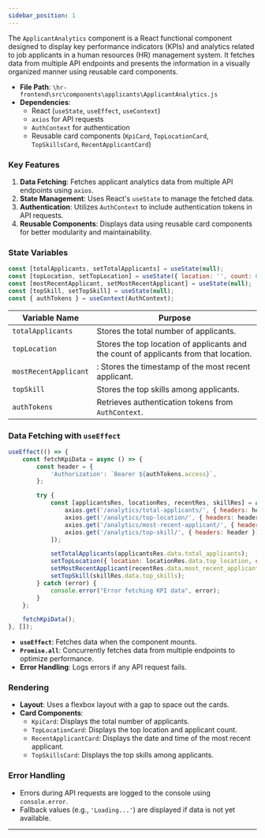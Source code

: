 ```yaml
---
sidebar_position: 1
---
```


The `ApplicantAnalytics` component is a React functional component designed to display key performance indicators (KPIs) and analytics related to job applicants in a human resources (HR) management system. It fetches data from multiple API endpoints and presents the information in a visually organized manner using reusable card components.


- **File Path**: `\hr-frontend\src\components\applicants\ApplicantAnalytics.js`
- **Dependencies**:
  - React (`useState`, `useEffect`, `useContext`)
  - `axios` for API requests
  - `AuthContext` for authentication
  - Reusable card components (`KpiCard`, `TopLocationCard`, `TopSkillsCard`, `RecentApplicantCard`)

### Key Features

1. **Data Fetching**: Fetches applicant analytics data from multiple API endpoints using `axios`.
2. **State Management**: Uses React's `useState` to manage the fetched data.
3. **Authentication**: Utilizes `AuthContext` to include authentication tokens in API requests.
4. **Reusable Components**: Displays data using reusable card components for better modularity and maintainability.


### State Variables
```javascript
const [totalApplicants, setTotalApplicants] = useState(null);
const [topLocation, setTopLocation] = useState({ location: '', count: 0 });
const [mostRecentApplicant, setMostRecentApplicant] = useState(null);
const [topSkill, setTopSkill] = useState(null);
const { authTokens } = useContext(AuthContext);
```
| Variable Name|Purpose|
|---|---|
| `totalApplicants`| Stores the total number of applicants.|
| `topLocation`| Stores the top location of applicants and the count of applicants from that location.|
| `mostRecentApplicant`|: Stores the timestamp of the most recent applicant.|
| `topSkill`| Stores the top skills among applicants.|
| `authTokens`| Retrieves authentication tokens from `AuthContext`.|


### Data Fetching with `useEffect`
```javascript
useEffect(() => {
    const fetchKpiData = async () => {
        const header = {
            'Authorization': `Bearer ${authTokens.access}`,
        };

        try {
            const [applicantsRes, locationRes, recentRes, skillRes] = await Promise.all([
                axios.get('/analytics/total-applicants/', { headers: header }),
                axios.get('/analytics/top-location/', { headers: header }),
                axios.get('/analytics/most-recent-applicant/', { headers: header }),
                axios.get('/analytics/top-skill/', { headers: header }),
            ]);

            setTotalApplicants(applicantsRes.data.total_applicants);
            setTopLocation({ location: locationRes.data.top_location, count: locationRes.data.applicant_count });
            setMostRecentApplicant(recentRes.data.most_recent_applicant);
            setTopSkill(skillRes.data.top_skills);
        } catch (error) {
            console.error("Error fetching KPI data", error);
        }
    };

    fetchKpiData();
}, []);
```
- **`useEffect`**: Fetches data when the component mounts.
- **`Promise.all`**: Concurrently fetches data from multiple endpoints to optimize performance.
- **Error Handling**: Logs errors if any API request fails.

### Rendering
- **Layout**: Uses a flexbox layout with a gap to space out the cards.
- **Card Components**:
  - `KpiCard`: Displays the total number of applicants.
  - `TopLocationCard`: Displays the top location and applicant count.
  - `RecentApplicantCard`: Displays the date and time of the most recent applicant.
  - `TopSkillsCard`: Displays the top skills among applicants.



### Error Handling
- Errors during API requests are logged to the console using `console.error`.
- Fallback values (e.g., `'Loading...'`) are displayed if data is not yet available.

---
